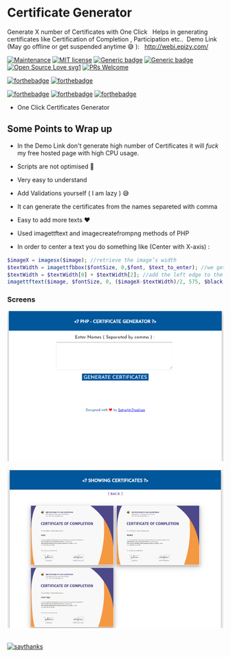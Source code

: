 # Certificate Generator
Generate X number of Certificates with One Click &nbsp;
Helps in generating certificates like Certification of Completion , Participation etc..&nbsp;
Demo Link (May go offline or get suspended anytime 😅 ): &nbsp;
http://webi.epizy.com/ 

[![Maintenance](https://img.shields.io/badge/Maintained%3F-YES-blueviolet.svg)](#)
[![MIT license](https://img.shields.io/badge/License-MIT-blue.svg)](LICENSE)
[![Generic badge](https://img.shields.io/badge/Stable-YES-<COLOR>.svg)](#)
[![Generic badge](https://img.shields.io/badge/Code-PHP-blue)](#)
[![Open Source Love svg1](https://badges.frapsoft.com/os/v1/open-source.svg?v=103)](#)
[![PRs Welcome](https://img.shields.io/badge/PRs-welcome-brightgreen.svg?style=flat-square)](#)

[![forthebadge](https://forthebadge.com/images/badges/built-with-love.svg)](#)
[![forthebadge](https://forthebadge.com/images/badges/makes-people-smile.svg)](#)

[![forthebadge](https://forthebadge.com/images/badges/winter-is-coming.svg)](#)
[![forthebadge](https://forthebadge.com/images/badges/powered-by-oxygen.svg)](#)
[![forthebadge](https://forthebadge.com/images/badges/ages-12.svg)](#)

* One Click Certificates Generator 


## Some Points to Wrap up

* In the Demo Link don't generate high number of Certificates it will *fuck* my free hosted page with high CPU usage.
* Scripts are not optimised 🥱
* Very easy to understand 
* Add Validations yourself ( I am lazy ) 😅
* It can generate the certificates from the names separeted with comma
* Easy to add more texts ❤
* Used imagettftext and imagecreatefrompng methods of PHP

* In order to center a text you do something like (Center with X-axis) :

```php
$imageX = imagesx($image); //retrieve the image’s width
$textWidth = imagettfbbox($fontSize, 0,$font, $text_to_enter); //we get the edges of the text
$textWidth = $textWidth[0] + $textWidth[2]; //add the left edge to the right edge to get the text’s width
imagettftext($image, $fontSize, 0, ($imageX-$textWidth)/2, 575, $black, $font, $text_to_enter); //Wrtie with the X position
```
### Screens

<img src="/Screenshots/ss1.png" />&nbsp;
<img src="/Screenshots/ss2.png" />&nbsp;

[![saythanks](https://img.shields.io/badge/say-thanks-ff69b4.svg)](https://linkedin.com/in/satyajiit/)
